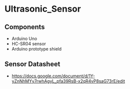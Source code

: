 # Ultrasonic_Sensor


Components
----------
 - Arduino Uno
 - HC-SR04 sensor
 - Arduino prototype shield
 
Sensor Datasheet
-----------------
 - https://docs.google.com/document/d/1Y-yZnNhMYy7rwhAgyL_pfa39RsB-x2qR4vP8saG73rE/edit
 